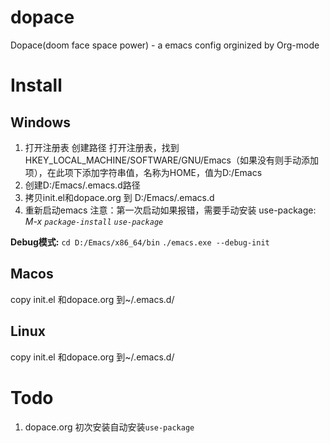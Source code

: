# dopace

Dopace(doom face space power) - a emacs config orginized by Org-mode

# Install
 
## Windows

  1.   打开注册表 创建路径 打开注册表，找到HKEY_LOCAL_MACHINE/SOFTWARE/GNU/Emacs（如果没有则手动添加项），在此项下添加字符串值，名称为HOME，值为D:/Emacs
  2.  创建D:/Emacs/.emacs.d路径
  3.  拷贝init.el和dopace.org 到 D:/Emacs/.emacs.d
  4. 重新启动emacs 
  注意：第一次启动如果报错，需要手动安装 use-package:
  *M-x  `package-install` `use-package`*

**Debug模式:**
`cd D:/Emacs/x86_64/bin`
`./emacs.exe --debug-init`

## Macos
copy init.el 和dopace.org 到~/.emacs.d/

## Linux
copy init.el 和dopace.org 到~/.emacs.d/


# Todo
1. dopace.org 初次安装自动安装`use-package`


